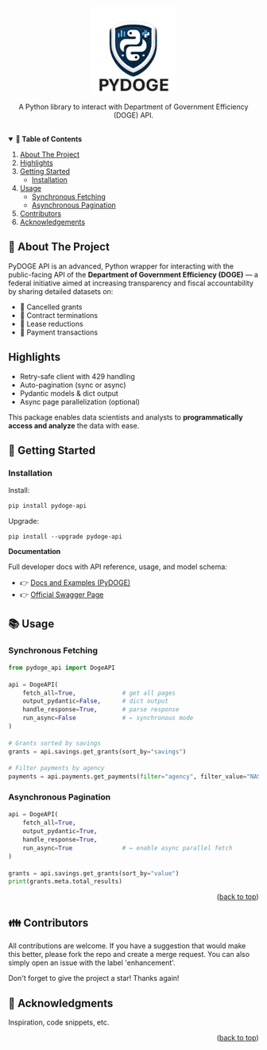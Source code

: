 <div align="center">
<img src="docs/img/logo_main.PNG" alt="PyDOGE Logo" width= "176">
<p>A Python library to interact with Department of Government Efficiency (DOGE) API.</p>
</div>

<br>

<details open="true">
  <summary><strong> 🧾 Table of Contents</strong></summary>
  <ol>
    <li>
      <a href="#about-the-project">About The Project</a>
    </li>
    <li>
      <a href="#highlights">Highlights</a>
    </li>
    <li>
      <a href="#getting-started">Getting Started</a>
      <ul>
        <li><a href="#installation">Installation</a></li>
      </ul>
    </li>
    <li><a href="#usage">Usage</a>
      <ul>
        <li><a href="#synchronous-fetching">Synchronous Fetching</a></li>
        <li><a href="#asynchronous-pagination">Asynchronous Pagination</a></li>
      </ul>
    </li>
    <li><a href="#contributors">Contributors </a></li>
    <li><a href="#acknowledgments">Acknowledgements </a></li>
  </ol>
</details>

## 🚀 About The Project
PyDOGE API is an advanced, Python wrapper for interacting with the public-facing API of the **Department of Government Efficiency (DOGE)** — a federal initiative aimed at increasing transparency and fiscal accountability by sharing detailed datasets on:

- 💸 Cancelled grants
- 📑 Contract terminations
- 🏢 Lease reductions
- 🧾 Payment transactions

## Highlights

- Retry-safe client with 429 handling
- Auto-pagination (sync or async)
- Pydantic models & dict output
- Async page parallelization (optional)

This package enables data scientists and analysts to **programmatically access and analyze** the data with ease.

<!--Getting Started-->
## 📌 Getting Started

### Installation

Install:
```bash
pip install pydoge-api
```
Upgrade:
```
pip install --upgrade pydoge-api
```

**Documentation**

Full developer docs with API reference, usage, and model schema:

- 👉 [Docs and Examples (PyDOGE)](https://ihassan8.github.io/pydoge-api/)
- 👉 [Official Swagger Page](https://api.doge.gov/docs)

## 📚 Usage

### Synchronous Fetching

```python
from pydoge_api import DogeAPI

api = DogeAPI(
    fetch_all=True,             # get all pages
    output_pydantic=False,      # dict output
    handle_response=True,       # parse response
    run_async=False             # ← synchronous mode
)

# Grants sorted by savings
grants = api.savings.get_grants(sort_by="savings")

# Filter payments by agency
payments = api.payments.get_payments(filter="agency", filter_value="NASA")

```

### Asynchronous Pagination

```python
api = DogeAPI(
    fetch_all=True,
    output_pydantic=True,
    handle_response=True,
    run_async=True              # ← enable async parallel fetch
)

grants = api.savings.get_grants(sort_by="value")
print(grants.meta.total_results)
```
<p align="right">(<a href="#readme-top">back to top</a>)</p>

## 👪 Contributors
All contributions are welcome. If you have a suggestion that would make this better, please fork the repo and create a merge request. You can also simply open an issue with the label 'enhancement'.

Don't forget to give the project a star! Thanks again!


## 👏 Acknowledgments
Inspiration, code snippets, etc.

<p align="right">(<a href="#readme-top">back to top</a>)</p>
